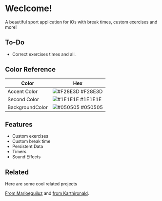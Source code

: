 
# Weclcome!

A beautiful sport application for iOs with break times, custom exercises and more!


## To-Do

- Correct exercises times and all.

## Color Reference

| Color             | Hex                                                                |
| ----------------- | ------------------------------------------------------------------ |
| Accent Color | ![#F28E3D](https://via.placeholder.com/10/F28E3D?text=+) #F28E3D |
| Second Color | ![#1E1E1E](https://via.placeholder.com/10/1E1E1E?text=+) #1E1E1E |
| BackgroundColor | ![#050505](https://via.placeholder.com/10/050505?text=+) #050505 |



## Features

- Custom exercises
- Custom break time
- Persistent Data
- Timers
- Sound Effects


## Related

Here are some cool related projects

[From Marioeguiluz](https://github.com/marioeguiluz/swiftui-widgets-fitness/tree/wip)
and
[from Karthironald](https://github.com/karthironald/BodyProgress).


